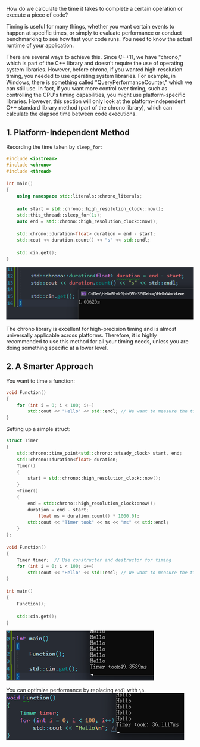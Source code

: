 How do we calculate the time it takes to complete a certain operation or execute a piece of code?

Timing is useful for many things, whether you want certain events to happen at specific times, or simply to evaluate performance or conduct benchmarking to see how fast your code runs. You need to know the actual runtime of your application.

There are several ways to achieve this. Since C++11, we have "chrono," which is part of the C++ library and doesn't require the use of operating system libraries. However, before chrono, if you wanted high-resolution timing, you needed to use operating system libraries. For example, in Windows, there is something called "QueryPerformanceCounter," which we can still use. In fact, if you want more control over timing, such as controlling the CPU's timing capabilities, you might use platform-specific libraries. However, this section will only look at the platform-independent C++ standard library method (part of the chrono library), which can calculate the elapsed time between code executions.

## 1. Platform-Independent Method

Recording the time taken by `sleep_for`:

```cpp
#include <iostream>
#include <chrono>
#include <thread>

int main()
{
	using namespace std::literals::chrono_literals;

	auto start = std::chrono::high_resolution_clock::now();
	std::this_thread::sleep_for(1s);
	auto end = std::chrono::high_resolution_clock::now();

	std::chrono::duration<float> duration = end - start;
	std::cout << duration.count() << "s" << std::endl;

	std::cin.get();
}
```

![](./storage%20bag/Pasted%20image%2020230723220443.png)

The chrono library is excellent for high-precision timing and is almost universally applicable across platforms. Therefore, it is highly recommended to use this method for all your timing needs, unless you are doing something specific at a lower level.

## 2. A Smarter Approach

You want to time a function:

```cpp
void Function()
{
	for (int i = 0; i < 100; i++)
		std::cout << "Hello" << std::endl; // We want to measure the time taken by these cout statements
}
```

Setting up a simple struct:

```cpp
struct Timer
{
	std::chrono::time_point<std::chrono::steady_clock> start, end;
	std::chrono::duration<float> duration;
	Timer()
	{
		start = std::chrono::high_resolution_clock::now();
	}
	~Timer()
	{
		end = std::chrono::high_resolution_clock::now();
		duration = end - start;
			float ms = duration.count() * 1000.0f;
		std::cout << "Timer took" << ms << "ms" << std::endl;
	}
};

void Function()
{
	Timer timer;  // Use constructor and destructor for timing
	for (int i = 0; i < 100; i++)
		std::cout << "Hello" << std::endl; // We want to measure the time taken by these cout statements
}

int main()
{
	Function();

	std::cin.get();
}
```

![](./storage%20bag/Pasted%20image%2020230723222600.png)

You can optimize performance by replacing `endl` with `\n`.
![](./storage%20bag/Pasted%20image%2020230723222922.png)
